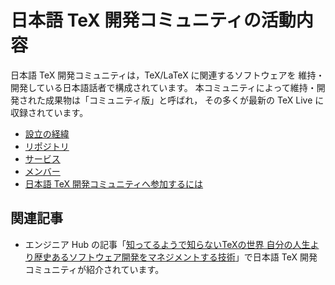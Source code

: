 # 日本語 TeX 開発コミュニティの活動内容

日本語 TeX 開発コミュニティは，TeX/LaTeX に関連するソフトウェアを
維持・開発している日本語話者で構成されています。
本コミュニティによって維持・開発された成果物は「コミュニティ版」と呼ばれ，
その多くが最新の TeX Live に収録されています。

* [設立の経緯](establishment.md)
* [リポジトリ](repositories.md)
* [サービス](services.md)
* [メンバー](member.md)
* [日本語 TeX 開発コミュニティへ参加するには](join.md)

## 関連記事

* エンジニア Hub の記事「[知ってるようで知らないTeXの世界 自分の人生より歴史あるソフトウェア開発をマネジメントする技術](https://employment.en-japan.com/engineerhub/entry/2019/07/04/103000)」で日本語 TeX 開発コミュニティが紹介されています。
